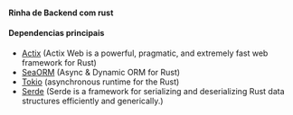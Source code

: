 #### Rinha de Backend com rust

#### Dependencias principais 

- [Actix](https://actix.rs/) (Actix Web is a powerful, pragmatic, and extremely fast web framework for Rust)
- [SeaORM](https://www.sea-ql.org/SeaORM/) (Async & Dynamic ORM for Rust)
- [Tokio](https://tokio.rs/) (asynchronous runtime for the Rust)
- [Serde](https://serde.rs/) (Serde is a framework for serializing and deserializing Rust data structures efficiently and generically.)
